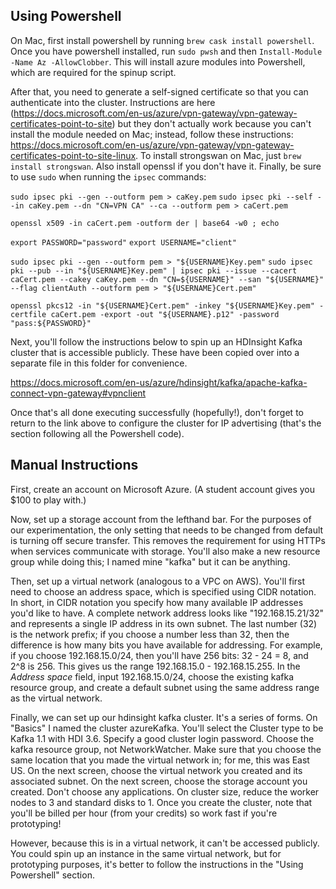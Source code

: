 ## Using Powershell

On Mac, first install powershell by running `brew cask install powershell`. Once you have powershell installed, run `sudo pwsh` and then `Install-Module -Name Az -AllowClobber`. This will install azure modules into Powershell, which are required for the spinup script.

After that, you need to generate a self-signed certificate so that you can authenticate into the cluster. Instructions are here (https://docs.microsoft.com/en-us/azure/vpn-gateway/vpn-gateway-certificates-point-to-site) but they don't actually work because you can't install the module needed on Mac; instead, follow these instructions: https://docs.microsoft.com/en-us/azure/vpn-gateway/vpn-gateway-certificates-point-to-site-linux. To install strongswan on Mac, just `brew install strongswan`. Also install openssl if you don't have it. Finally, be sure to use `sudo` when running the `ipsec` commands:

```sudo ipsec pki --gen --outform pem > caKey.pem```
```sudo ipsec pki --self --in caKey.pem --dn "CN=VPN CA" --ca --outform pem > caCert.pem``` 

```openssl x509 -in caCert.pem -outform der | base64 -w0 ; echo```

```export PASSWORD="password"```
```export USERNAME="client"```

```sudo ipsec pki --gen --outform pem > "${USERNAME}Key.pem"```
```sudo ipsec pki --pub --in "${USERNAME}Key.pem" | ipsec pki --issue --cacert caCert.pem --cakey caKey.pem --dn "CN=${USERNAME}" --san "${USERNAME}" --flag clientAuth --outform pem > "${USERNAME}Cert.pem"```

```openssl pkcs12 -in "${USERNAME}Cert.pem" -inkey "${USERNAME}Key.pem" -certfile caCert.pem -export -out "${USERNAME}.p12" -password "pass:${PASSWORD}"```

Next, you'll follow the instructions below to spin up an HDInsight Kafka cluster that is accessible publicly. These have been copied over into a separate file in this folder for convenience. 

https://docs.microsoft.com/en-us/azure/hdinsight/kafka/apache-kafka-connect-vpn-gateway#vpnclient

Once that's all done executing successfully (hopefully!), don't forget to return to the link above to configure the cluster for IP advertising (that's the section following all the Powershell code).

## Manual Instructions

First, create an account on Microsoft Azure. (A student account gives you $100 to play with.)

Now, set up a storage account from the lefthand bar. For the purposes of our experimentation, the only setting that needs to be changed from default is turning off secure transfer. This removes the requirement for using HTTPs when services communicate with storage. You'll also make a new resource group while doing this; I named mine "kafka" but it can be anything.

Then, set up a virtual network (analogous to a VPC on AWS). You'll first need to choose an address space, which is specified using CIDR notation. In short, in CIDR notation you specify how many available IP addresses you'd like to have. A complete network address looks like "192.168.15.21/32" and represents a single IP address in its own subnet. The last number (32) is the network prefix; if you choose a number less than 32, then the difference is how many bits you have available for addressing. For example, if you choose 192.168.15.0/24, then you'll have 256 bits: 32 - 24 = 8, and 2^8 is 256. This gives us the range 192.168.15.0 - 192.168.15.255. In the *Address space* field, input 192.168.15.0/24, choose the existing kafka resource group, and create a default subnet using the same address range as the virtual network. 

Finally, we can set up our hdinsight kafka cluster. It's a series of forms. On "Basics" I named the cluster azureKafka. You'll select the Cluster type to be Kafka 1.1 with HDI 3.6. Specify a good cluster login password. Choose the kafka resource group, not NetworkWatcher. Make sure that you choose the same location that you made the virtual network in; for me, this was East US. On the next screen, choose the virtual network you created and its associated subnet. On the next screen, choose the storage account you created. Don't choose any applications. On cluster size, reduce the worker nodes to 3 and standard disks to 1. Once you create the cluster, note that you'll be billed per hour (from your credits) so work fast if you're prototyping! 

However, because this is in a virtual network, it can't be accessed publicly. You could spin up an instance in the same virtual network, but for prototyping purposes, it's better to follow the instructions in the "Using Powershell" section.



